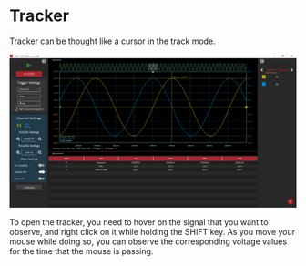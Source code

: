 # Tracker

Tracker can be thought like a cursor in the track mode.

![](../../../../../.gitbook/assets/image%20%2889%29.png)

To open the tracker, you need to hover on the signal that you want to observe, and right click on it while holding the SHIFT key. As you move your mouse while doing so, you can observe the corresponding voltage values for the time that the mouse is passing. 

